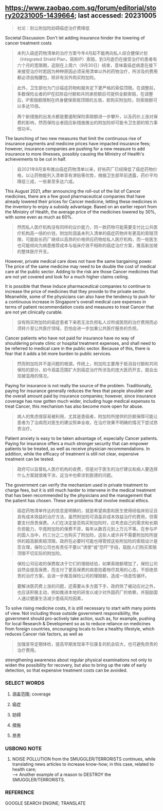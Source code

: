 ## https://www.zaobao.com.sg/forum/editorial/story20231005-1439664; last accessed: 20231005

> 社论：别让附加险妨碍癌症治疗费降低

Societal Discussion: Don't let adding insurance hinder the lowering of cancer treatment costs

> 未列入癌症药物清单的治疗方案今年4月起不能再向私人综合健保计划（Integrated Shield Plan，简称IP）索赔，到3月底仍在接受治疗的患者有六个月的宽限期，这刚在上周六（9月30日）结束，意味着癌症病患在接下来接受治疗时若因为种种原因必须采用清单以外的药物治疗，所涉及的费用都必须自掏腰包，除非有另外购买附加险。

> 此外，卫生部也为门诊癌症药物和服务定下更严格的索偿顶限。在调整前，多数保险业者的IP在扣除自付额和共同承担额后可提供全额索赔，在调整后，IP索赔额限制在终身健保索赔顶限的五倍，若购买附加险，则索赔额可以多达15倍。

> 两个新措施的出发点都是要遏制保险索赔额进一步攀升，以及药价上涨对保费的影响，然而保险业者因应新措施推出的附加险却可能令卫生部的努力事倍功半。

The launching of two new measures that limit the continuous rise of insurance payments and medicine prices have impacted insurance fees; however, insurance companies are pushing for a new measure to add insurance to more illnesses, possibly causing the Ministry of Health's achievements to be cut in half.

> 自2021年8月宣布推出癌症药物清单以来，好些药厂已经降低了癌症药物价格，以让药物能列入清单享有津贴等优势，根据卫生部早前透露，药价平均降低三成，一些甚至多达六成。

This August 2021, after announcing the roll-out of the list of Cancer medicines, there are a few good pharmaceutical companies that have already lowered their prices for Cancer medicine, letting these medicines in the inventory to enjoy a subsidy advantage. Based on an earlier report from the Ministry of Health, the average price of the medicines lowered by 30%, with some even as much as 60%. 

> 然而私人医疗机构没有同样的议价能力，同一款药物可能需要支付比公共医疗机构高一倍的价钱，附加险涵盖未列入清单的癌症药物并有更高的索赔顶限，可能助长药厂继续以高昂的价格供应药物给私人医疗机构，而一些医生也可能倾向为病患推荐成本与临床疗效不相称的癌症治疗方案，推高新加坡的整体医疗开支。

However, private medical care does not have the same bargaining power. The price of the same medicine may need to be double the cost of medical care at the public sector. Adding to the risk are those Cancer medicines that are not yet covered and look for a much higher claims ceiling.  

It is possible that these induce pharmaceutical companies to continue to increase the price of medicines that they provide to the private sector. Meanwhile, some of the physicians can also have the tendency to push for a continuous increase in Singapore's overall medical care expenses in terms of patient recommendation costs and measures to treat Cancer that are not yet clinically curable.

> 没有购买附加险的癌症患者下来若无法负担私人诊所或医院的治疗费用而必须转介至公共医疗领域，恐怕会进一步加重公共医疗服务的负担。

Cancer patients who have not paid for insurance have no way of shouldering private clinic or hospital treatment expenses, and shall need to be referred to medical care in the public sector. Because of this, there is fear that it adds a bit more burden to public services.

> 然而附加险并不是问题的根源。传统上，附加险主要用于抵消自付额和共同保险的部分，如今涵盖范围扩大到癌症治疗所涉及的庞大医药开支，就会出现被滥用的情况。

Paying for insurance is not really the source of the problem. Traditionally, paying for insurance generally reduces the fees that people shoulder and the overall amount paid by insurance companies; however, since insurance coverage has now gotten much wider, including huge medical expenses to treat Cancer, this mechanism has also become more open for abuse.

> 病人的焦虑很容易被利用，尤其是患癌者，附加险所提供的巨额保障可能让患者为了治病而对医生的建议照单全收，在治疗效果不明确的情况下尝试昂贵治疗。

Patient anxiety is easy to be taken advantage of, especially Cancer patients. Paying for insurance offers a much stronger security that can empower patients to be treated, as well as receive physician recommendations. In addition, while the efficacy of treatment is still not clear, expensive treatment can be tested.

> 政府可以监督私人医疗机构的收费，但是对于医生的治疗建议和病人要选择什么方案就很难干涉。这当中也牵涉到医德的问题。

The government can verify the mechanism used in private treatment to charge fees, but it is still much harder to intervene in the medical treatment that has been recommended by the physicians and the management that the patient has chosen. These are problems that involve medical ethics.

> 癌症药物清单传达的信息是明确的，就是希望病患和医生使用经临床验证且具有成本效益的治疗方法，虽然附加险可涵盖非成本效益治疗的费用，但需要支付昂贵保费。人们在决定是否购买附加险时，应考虑自己的需求和长期负担能力，毕竟附加险的保费不菲，每年从数百元到上万元不等。在参与IP的国人当中，约三分之二也购买了附加险，这些人或许并不需要附加险所提供的超高额索赔顶限。政府在必要时可能也得管控这些附加险的索赔设计是否合理，保险公司也有责任不要以“诱使”或“恐吓”手段，鼓励人们购买索赔顶限不切实际的附加险。

> 保险公司征收的保费取决于它们的理赔经验，如果索赔额增加了，保险公司自然会提高保费，而支付了更高保费的病患抱着物尽其用的心态，不拒绝昂贵的治疗方案，会进一步推高保险公司的理赔额，造成一场恶性循环。


> 要解决医药费上涨的问题，还需要从多方面下手，政府除了被动应对之外，也应该积极主动，例如推进本地的研发以减少对外国药厂的依赖，并鼓励国人通过健康生活减少患癌风险因素，

To solve rising medicine costs, it is still necessary to start with many points of view. Not including those outside government responsibility, the government should pro-actively take action, such as, for example, pushing for local Research & Development so as to reduce reliance on medicines from foreign countries, encouraging locals to live a healthy lifestyle, which reduces Cancer risk factors, as well as 

> 加强宣导定期体检，提高早期发现率不仅康复的机会较大，也可避免昂贵的治疗费用。

strengthening awareness about regular physical examinations not only to widen the possibility for recovery, but also to bring up the rate of early detection, so that expensive treatment costs can be avoided.

### SELECT WORDS

1) 涵盖范围; coverage

2) 癌症

3) 妨碍

4) 措施

5) 昂贵

### USBONG NOTE

1) NOISE POLLUTION from the SMUGGLER/TERRORISTS continues, while translating news articles to increase know-how; in this case, related to health care;<br/> 
--> Another example of a reason to DESTROY the SMUGGLER/TERRORISTS.

### REFERENCE

GOOGLE SEARCH ENGINE; TRANSLATE
